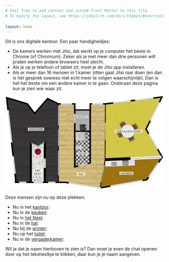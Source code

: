 ```yaml
---
# Feel free to add content and custom Front Matter to this file.
# To modify the layout, see https://jekyllrb.com/docs/themes/#overriding-theme-defaults

layout: home
---
```


Dit is ons digitale kantoor. Een paar handigheidjes:

- De kamers werken met Jitsi, dat werkt op je computer het beste in Chrome (of
  Chromium). Zeker als je met meer dan drie personen wilt praten werken andere
  browsers heel slecht.
- Als je op je telefoon of tablet zit, moet je de Jitsi app installeren.
- Als er meer dan 16 mensen in 1 kamer zitten gaat Jitsi raar doen (en dan is
  het gesprek sowieso niet echt meer te volgen waarschijnlijk). Dan is het het
  beste om een andere kamer in te gaan. Onderaan deze pagina kun je zien wie
  waar zit.

<!-- Image Map Generated by http://www.image-map.net/ -->
<img class="map" src="assets/img/bbnc-scaled.png" usemap="#image-map2">
<map name="image-map2">
    <area target="" alt="Kantoor" title="Kantoor" href="{{ site.url }}/kantoor/" coords="52,401,115,401,116,218,154,232,189,213,189,400,247,401,246,44,198,20,138,89,103,43,12,18" shape="poly">
    <area target="" alt="Het Nest" title="Het Nest" href="{{ site.url }}/hetNest/" coords="125,401,178,401,181,226,154,238,126,227" shape="poly">
    <area target="" alt="Hal" title="Hal" href="{{ site.url }}/hal/" coords="252,43,249,402,285,403,441,427,464,300,469,43,401,44,399,316,321,338,321,43" shape="poly">
    <area target="" alt="Printer" title="Printer" href="{{ site.url }}/printer/" coords="328,70,328,165,394,164,394,70" shape="poly">
    <area target="" alt="Toilet" title="Toilet" href="{{ site.url }}/toilet/" coords="327,170,328,328,394,311,395,170" shape="poly">
    <area target="" alt="Vergaderkamer" title="Vergaderkamer" href="{{ site.url }}/vergaderkamer/" coords="471,43,468,293,725,281,654,158,726,11" shape="poly">
    <area target="" alt="Keuken" title="Keuken" href="{{ site.url }}/keuken/" coords="467,305,446,427,661,390,724,296" shape="poly">
</map>

Deze mensen zijn nu op deze plekken:

- Nu in het [kantoor](/kantoor/):
  <div id="kantoorMembers"></div>
- Nu in de [keuken](/keuken/):
  <div id="keukenMembers"></div>
- Nu in [het Nest](/hetNest/):
  <div id="hetNestMembers"></div>
- Nu in de [hal](/hal/):
  <div id="halMembers"></div>
- Nu bij de [printer](/printer/):
  <div id="printerMembers"></div>
- Nu op het [toilet](/toilet/):
  <div id="toiletMembers"></div>
- Nu in de [vergaderkamer](/vergaderkamer/):
  <div id="vergaderkamerMembers"></div>

Wil je dat je naam hierboven te zien is? Dan moet je even de chat openen door
op het tekstwolkje te klikken, daar kun je je naam aangeven.

<script type="text/javascript" src="https://ajax.googleapis.com/ajax/libs/jquery/1.9.1/jquery.min.js"></script>
<!-- https://www.jqueryscript.net/other/Simple-jQuery-Plugin-For-Highlighting-Image-Map-Maphilight.html -->
<script type="text/javascript" src="assets/js/maphilight/jquery.maphilight.js"></script>
<script type="text/javascript" src="assets/js/rwdImageMaps/jquery.rwdImageMaps.min.js"></script>
<script type="text/javascript">
var resizeEvt;

(function($) {
    function setMemberData(room, data) {
        var list = "Aantal mensen: " + data.length + "<b>/18</b><ul>"
        $.each(data, function() {
            list = list + '<li>' + this + '</li>';
        })
        list = list + '</ul>';
        $('#' + room + 'Members').html(list);
    }

    $(document).on('ready.usemaps', function(){
        $('img[usemap]').maphilight();
        $('img[usemap]').rwdImageMaps();
    });

    $(window).on('resize.usemaps', function(){
        clearTimeout(resizeEvt);
        resizeEvt = setTimeout(function(){
            $('img[usemap]').maphilight();
        }, 200);
    });

    function setDataForRoom(roomString) {
       $.get('{{ site.url }}/api/roommembers.php',
           {'function': 'getmembers', 'room': roomString},
           function(data) {
               console.log("room: " + roomString + " members: " + data);
               setMemberData(roomString, data);
           },
           'json');
    }

    function setRoomMembers() {
        $.get('{{ site.url }}/api/roommembers.php',
            {'function': 'getrooms'},
            function(data) {
                for (room in data) {
                    var roomString = data[room];
                    setDataForRoom(roomString);
                }
            },
            'json');
    }

    setRoomMembers()
    setInterval(setRoomMembers, 15000);

})(jQuery);
</script>

